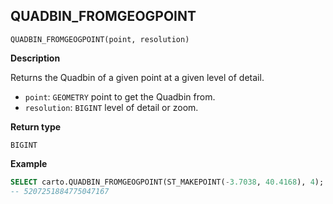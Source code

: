 ## QUADBIN_FROMGEOGPOINT

```sql:signature
QUADBIN_FROMGEOGPOINT(point, resolution)
```

**Description**

Returns the Quadbin of a given point at a given level of detail.

* `point`: `GEOMETRY` point to get the Quadbin from.
* `resolution`: `BIGINT` level of detail or zoom.

**Return type**

`BIGINT`

**Example**

```sql
SELECT carto.QUADBIN_FROMGEOGPOINT(ST_MAKEPOINT(-3.7038, 40.4168), 4);
-- 5207251884775047167
```
